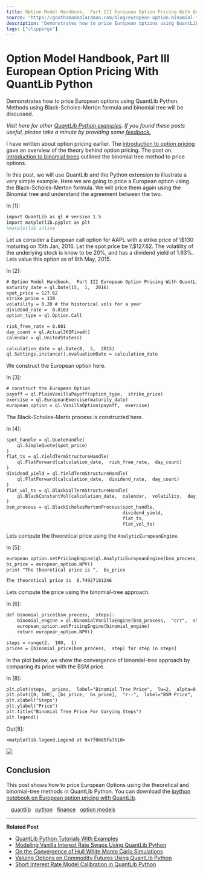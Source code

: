 ```yaml
---
title: Option Model Handbook,  Part III European Option Pricing With QuantLib Python
source: "https://gouthamanbalaraman.com/blog/european-option-binomial-tree-quantlib-python.html"
description: "Demonstrates how to price European options using QuantLib Python. Methods using Black-Scholes-Merton formula and binomial tree will be discussed."
tags: ["clippings"]
---
```

# Option Model Handbook, Part III European Option Pricing With QuantLib Python

Demonstrates how to price European options using QuantLib Python. Methods using Black-Scholes-Merton formula and binomial tree will be discussed.

*Visit here for other [QuantLib Python examples](http://gouthamanbalaraman.com/blog/quantlib-python-tutorials-with-examples.html). If you found these posts useful,  please take a minute by providing some [feedback.](https://docs.google.com/forms/d/e/1FAIpQLSdFdJ768HKmIyJmaVRHBUJNY5NyQl6vr0GZvSkx-bUfIloNZA/viewform)*

I have written about option pricing earlier. The [introduction to option pricing](http://gouthamanbalaraman.com/blog/option-model-handbook-part-I-introduction-to-option-models.html) gave an overview of the theory behind option pricing. The post on [introduction to binomial trees](http://gouthamanbalaraman.com/blog/option-model-handbook-part-II-introduction-to-binomial-trees.html) outlined the binomial tree method to price options.

In this post,  we will use QuantLib and the Python extension to illustrate a very simple example. Here we are going to price a European option using the Black-Scholes-Merton formula. We will price them again using the Binomial tree and understand the agreement between the two.

In \[1\]:

```latex
import QuantLib as ql # version 1.5
import matplotlib.pyplot as plt
%matplotlib inline
```

Let us consider a European call option for AAPL with a strike price of \\$130 maturing on 15th Jan,  2016. Let the spot price be \\$127.62. The volatility of the underlying stock is know to be 20%,  and has a dividend yield of 1.63%. Lets value this option as of 8th May,  2015.

In \[2\]:

```latex
# Option Model Handbook,  Part III European Option Pricing With QuantLib Python
maturity_date = ql.Date(15,  1,  2016)
spot_price = 127.62
strike_price = 130
volatility = 0.20 # the historical vols for a year
dividend_rate =  0.0163
option_type = ql.Option.Call

risk_free_rate = 0.001
day_count = ql.Actual365Fixed()
calendar = ql.UnitedStates()

calculation_date = ql.Date(8,  5,  2015)
ql.Settings.instance().evaluationDate = calculation_date
```

We construct the European option here.

In \[3\]:

```latex
# construct the European Option
payoff = ql.PlainVanillaPayoff(option_type,  strike_price)
exercise = ql.EuropeanExercise(maturity_date)
european_option = ql.VanillaOption(payoff,  exercise)
```

The Black-Scholes-Merto process is constructed here.

In \[4\]:

```latex
spot_handle = ql.QuoteHandle(
    ql.SimpleQuote(spot_price)
)
flat_ts = ql.YieldTermStructureHandle(
    ql.FlatForward(calculation_date,  risk_free_rate,  day_count)
)
dividend_yield = ql.YieldTermStructureHandle(
    ql.FlatForward(calculation_date,  dividend_rate,  day_count)
)
flat_vol_ts = ql.BlackVolTermStructureHandle(
    ql.BlackConstantVol(calculation_date,  calendar,  volatility,  day_count)
)
bsm_process = ql.BlackScholesMertonProcess(spot_handle,  
                                           dividend_yield,  
                                           flat_ts,  
                                           flat_vol_ts)
```

Lets compute the theoretical price using the `AnalyticEuropeanEngine`.

In \[5\]:

```latex
european_option.setPricingEngine(ql.AnalyticEuropeanEngine(bsm_process))
bs_price = european_option.NPV()
print "The theoretical price is ",  bs_price
```

```latex
The theoretical price is  6.74927181246
```

Lets compute the price using the binomial-tree approach.

In \[6\]:

```latex
def binomial_price(bsm_process,  steps):
    binomial_engine = ql.BinomialVanillaEngine(bsm_process,  "crr",  steps)
    european_option.setPricingEngine(binomial_engine)
    return european_option.NPV()

steps = range(2,  100,  1)
prices = [binomial_price(bsm_process,  step) for step in steps]
```

In the plot below,  we show the convergence of binomial-tree approach by comparing its price with the BSM price.

In \[8\]:

```latex
plt.plot(steps,  prices,  label="Binomial Tree Price",  lw=2,  alpha=0.6)
plt.plot([0, 100], [bs_price,  bs_price],  "r--",  label="BSM Price",  lw=2,  alpha=0.6)
plt.xlabel("Steps")
plt.ylabel("Price")
plt.title("Binomial Tree Price For Varying Steps")
plt.legend()
```

Out\[8\]:

```latex
<matplotlib.legend.Legend at 0x7f0b85fa7510>
```

![](binomial_tree_for_varying_steps.png)

## Conclusion

This post shows how to price European Options using the theoretical and binomial-tree methods in QuantLib Python. You can download the [ipython notebook on European option pricing with QuantLib](https://gouthamanbalaraman.com/extra/notebooks/european-option-models.ipynb).

   [quantlib](http://gouthamanbalaraman.com/tag/quantlib.html)   [python](http://gouthamanbalaraman.com/tag/python.html)   [finance](http://gouthamanbalaraman.com/tag/finance.html)   [option models](http://gouthamanbalaraman.com/tag/option-models.html)

---

**Related Post**

- [QuantLib Python Tutorials With Examples](http://gouthamanbalaraman.com/blog/quantlib-python-tutorials-with-examples.html)
- [Modeling Vanilla Interest Rate Swaps Using QuantLib Python](http://gouthamanbalaraman.com/blog/interest-rate-swap-quantlib-python.html)
- [On the Convergence of Hull White Monte Carlo Simulations](http://gouthamanbalaraman.com/blog/hull-white-simulation-monte-carlo-convergence.html)
- [Valuing Options on Commodity Futures Using QuantLib Python](http://gouthamanbalaraman.com/blog/value-options-commodity-futures-black-formula-quantlib-python.html)
- [Short Interest Rate Model Calibration in QuantLib Python](http://gouthamanbalaraman.com/blog/short-interest-rate-model-calibration-quantlib.html)
